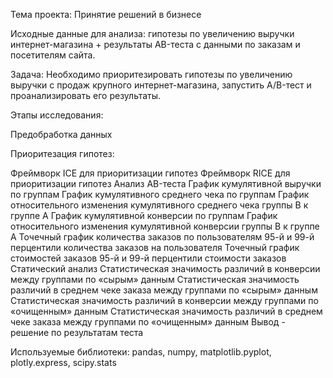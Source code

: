 
Тема проекта: Принятие решений в бизнесе

Исходные данные для анализа: гипотезы по увеличению выручки интернет-магазина + результаты AB-теста с данными по заказам и посетителям сайта.

Задача: Необходимо приоритезировать гипотезы по увеличению выручки с продаж крупного интернет-магазина, запустить А/B-тест и проанализировать его результаты.

Этапы исследования:

Предобработка данных

Приоритезация гипотез:

Фреймворк ICE для приоритизации гипотез
Фреймворк RICE для приоритизации гипотез
Анализ AB-теста
График кумулятивной выручки по группам
График кумулятивного среднего чека по группам
График относительного изменения кумулятивного среднего чека группы B к группе A
График кумулятивной конверсии по группам
График относительного изменения кумулятивной конверсии группы B к группе A
Точечный график количества заказов по пользователям
95-й и 99-й перцентили количества заказов на пользователя
Точечный график стоимостей заказов
95-й и 99-й перцентили стоимости заказов
Статический анализ
Статистическая значимость различий в конверсии между группами по «сырым» данным
Статистическая значимость различий в среднем чеке заказа между группами по «сырым» данным
Статистическая значимость различий в конверсии между группами по «очищенным» данным
Статистическая значимость различий в среднем чеке заказа между группами по «очищенным» данным
Вывод - решение по результатам теста

Используемые библиотеки: pandas, numpy, matplotlib.pyplot, plotly.express, scipy.stats
